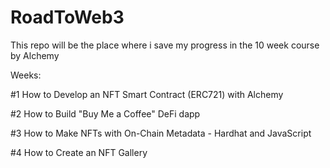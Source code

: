 # RoadToWeb3
This repo will be the place where i save my progress in the 10 week course by Alchemy 

Weeks:

#1 How to Develop an NFT Smart Contract (ERC721) with Alchemy

#2 How to Build "Buy Me a Coffee" DeFi dapp

#3 How to Make NFTs with On-Chain Metadata - Hardhat and JavaScript

#4 How to Create an NFT Gallery
